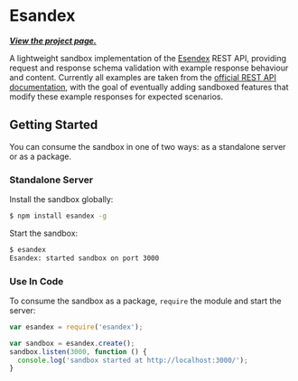 Esandex
=======

***[View the project page.][project-page]***

A lightweight sandbox implementation of the [Esendex][esendex] REST API, providing request and response schema validation with example response behaviour and content. Currently all examples are taken from the [official REST API documentation][esendex-rest-api], with the goal of eventually adding sandboxed features that modify these example responses for expected scenarios.

## Getting Started
You can consume the sandbox in one of two ways: as a standalone server or as a package.

### Standalone Server
Install the sandbox globally:

```bash
$ npm install esandex -g
```

Start the sandbox:

```bash
$ esandex
Esandex: started sandbox on port 3000
```

### Use In Code
To consume the sandbox as a package, `require` the module and start the server:

```js
var esandex = require('esandex');

var sandbox = esandex.create();
sandbox.listen(3000, function () {
  console.log('sandbox started at http://localhost:3000/');
}
```

[project-page]: http://www.codesleuth.co.uk/esandex/
[esendex]: http://www.esendex.com
[esendex-rest-api]: http://developers.esendex.com/APIs/REST-API
